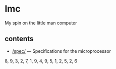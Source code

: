 # lmc
My spin on the little man computer

## contents
- [/spec/](spec/) &mdash; Specifications for the microprocessor


8, 9, 3, 2, 7, 1, 9, 4, 9, 5, 1, 2, 5, 2, 6